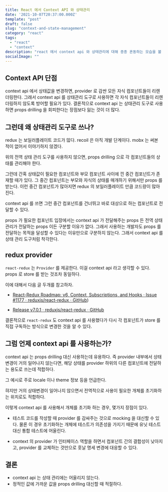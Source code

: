 ```yaml
---
title: React 에서 Context API 와 상태관리
date: '2021-10-07T20:37:00.000Z'
template: "post"
draft: false
slug: "context-and-state-management"
category: "react"
tags:
  - "react"
  - "context"
description: "react 에서 context api 와 상태관리에 대해 종종 혼동하는 모습을 볼 수 있다."
socialImage: ""
---
```


## Context API 단점

context api 에서 상태값을 변경하면, provider 로 감싼 모든 자식 컴포넌트들이 리렌더링한다. 그래서 context api 를 상태관리 도구로 사용하면 각 자식 컴포넌트들이 리렌더링하지 않도록 방어할 필요가 있다. 결론적으로 context api 는 상태관리 도구로 사용하면 props drilling 을 회피한다는 장점보다 잃는 것이 더 많다.

## 그런데 왜 상태관리 도구로 쓰나?

redux 는 보일러플레이트 코드가 많다. recoil 은 아직 개발 단계이다. mobx 는 써본 적이 없어서 이야기하지 않겠다.

위의 전역 상태 관리 도구를 사용하지 않으면, props drilling 으로 각 컴포넌트들의 상태를 관리해야 한다.

그런데 간혹 상태값이 필요한 컴포넌트와 부모 컴포넌트 사이에 낀 중간 컴포넌트가 존재할 때가 있다. 그 중간 컴포넌트는 부모와 자식의 상태를 매개하기 위해서만 props 를 받는다. 이런 중간 컴포넌트가 많아지면 redux 의 보일러플레이트 만큼 코드량이 많아진다.

context api 를 쓰면 그런 중간 컴포넌트를 건너뛰고 바로 대상으로 하는 컴포넌트로 전달할 수 있다.

props 가 필요한 컴포넌트 입장에서는 context api 가 전달해주는 props 든 전역 상태 관리가 전달하는 props 이든 구분할 이유가 없다. 그래서 사용하는 개발자도 props 를 전달하는 목적을 달성할 수 있다는 이유만으로 구분하지 않는다. 그래서 context api 를 상태 관리 도구처럼 착각한다.

## redux provider

`react-redux` 는 `Provider` 를 제공한다. 이걸 context api 라고 생각할 수 있다. props 로 store 를 받는 것조차 동일하다.

이에 대해서 다음 글 두개를 참고하자.

- [React-Redux Roadmap: v6, Context, Subscriptions, and Hooks · Issue #1177 · reduxjs/react-redux · GitHub](https://github.com/reduxjs/react-redux/issues/1177))

- [Release v7.0.1 · reduxjs/react-redux · GitHub](https://github.com/reduxjs/react-redux/releases/tag/v7.0.1)

결론적으로 `react-redux` 도 context api 를 사용했다가 다시 각 컴포넌트가 store 를 직접 구독하는 방식으로 변경한 것을 알 수 있다.

## 그럼 언제 context api 를 사용하는가?

context api 는 props drilling 대신 사용하는데 유용하다. 즉 provider 내부에서 상태 변경이 거의 일어나지 않는다면, 해당 상태를 provider 하위의 다른 컴포넌트에 전달하는 용도로 쓰는데 적합하다.

그 예시로 주로 locale 이나 theme 정보 등을 언급한다.

햐지만 거의 상태변경이 일어나지 않으면서 전역적으로 사용이 필요한 개체를 초기화하는 위치로도 적합하다.

이렇게 context api 를 사용해서 개체를 초기화 하는 경우, 몇가지 장점이 있다.

- 테스트 코드를 작성할 때 provider 를 감싸주는 것으로 mocking 을 대신할 수 있다. 물론 이 경우 초기화하는 개체에 테스트가 의존성을 가지기 때문에 유닛 테스트 대신 통합 테스트에 어울린다.

- context 의 provider 가 인터페이스 역할을 하면서 컴포넌트 간의 결합성이 낮아지고, provider 를 교체하는 것만으로 훗날 명세 변경에 대응할 수 있다.

## 결론

- context api 는 상태 관리에는 어울리지 않는다.
- 정적인 값에 가까운 값을 props drilling 대신할 때 적절하다.
